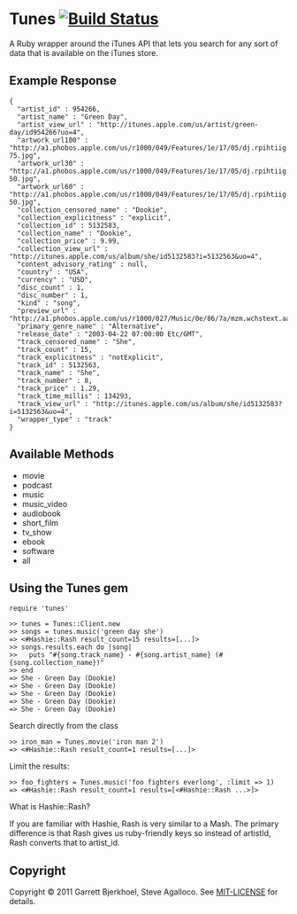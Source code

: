 Tunes [![Build Status](https://secure.travis-ci.org/dewski/itunes.png)](http://travis-ci.org/dewski/itunes)
======

A Ruby wrapper around the iTunes API that lets you search for any sort of data that is available on the iTunes store.

Example Response
----------------

    {
      "artist_id" : 954266,
      "artist_name" : "Green Day",
      "artist_view_url" : "http://itunes.apple.com/us/artist/green-day/id954266?uo=4",
      "artwork_url100" : "http://a1.phobos.apple.com/us/r1000/049/Features/1e/17/05/dj.rpihtiig.100x100-75.jpg",
      "artwork_url30" : "http://a1.phobos.apple.com/us/r1000/049/Features/1e/17/05/dj.rpihtiig.30x30-50.jpg",
      "artwork_url60" : "http://a1.phobos.apple.com/us/r1000/049/Features/1e/17/05/dj.rpihtiig.60x60-50.jpg",
      "collection_censored_name" : "Dookie",
      "collection_explicitness" : "explicit",
      "collection_id" : 5132583,
      "collection_name" : "Dookie",
      "collection_price" : 9.99,
      "collection_view_url" : "http://itunes.apple.com/us/album/she/id5132583?i=5132563&uo=4",
      "content_advisory_rating" : null,
      "country" : "USA",
      "currency" : "USD",
      "disc_count" : 1,
      "disc_number" : 1,
      "kind" : "song",
      "preview_url" : "http://a1.phobos.apple.com/us/r1000/027/Music/0e/86/7a/mzm.wchstext.aac.p.m4a",
      "primary_genre_name" : "Alternative",
      "release_date" : "2003-04-22 07:00:00 Etc/GMT",
      "track_censored_name" : "She",
      "track_count" : 15,
      "track_explicitness" : "notExplicit",
      "track_id" : 5132563,
      "track_name" : "She",
      "track_number" : 8,
      "track_price" : 1.29,
      "track_time_millis" : 134293,
      "track_view_url" : "http://itunes.apple.com/us/album/she/id5132583?i=5132563&uo=4",
      "wrapper_type" : "track"
    }

Available Methods
-----------------

* movie
* podcast
* music
* music_video
* audiobook
* short_film
* tv_show
* ebook
* software
* all

Using the Tunes gem
--------------------

    require 'tunes'

    >> tunes = Tunes::Client.new
    >> songs = tunes.music('green day she')
    => <#Hashie::Rash result_count=15 results=[...]>
    >> songs.results.each do |song|
    >>   puts "#{song.track_name} - #{song.artist_name} (#{song.collection_name})"
    >> end
    => She - Green Day (Dookie)
    => She - Green Day (Dookie)
    => She - Green Day (Dookie)
    => She - Green Day (Dookie)
    => She - Green Day (Dookie)

Search directly from the class

    >> iron_man = Tunes.movie('iron man 2')
    => <#Hashie::Rash result_count=1 results=[...]>

Limit the results:

    >> foo_fighters = Tunes.music('foo fighters everlong', :limit => 1)
    => <#Hashie::Rash result_count=1 results=[<#Hashie::Rash ...>]>

What is Hashie::Rash?

If you are familiar with Hashie, Rash is very similar to a Mash.  The primary difference is that Rash gives us ruby-friendly keys so instead of artistId, Rash converts that to artist_id.

Copyright
---------

Copyright © 2011 Garrett Bjerkhoel, Steve Agalloco. See [MIT-LICENSE](http://github.com/dewski/itunes/blob/master/MIT-LICENSE) for details.